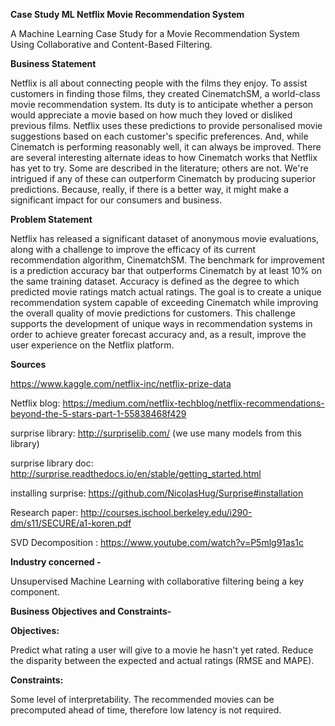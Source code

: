 **Case Study ML Netflix Movie Recommendation System**

A Machine Learning Case Study for a Movie Recommendation System Using Collaborative and Content-Based Filtering.

**Business Statement**

Netflix is all about connecting people with the films they enjoy. To assist customers in finding those films, they created CinematchSM, a world-class movie recommendation system. Its duty is to anticipate whether a person would appreciate a movie based on how much they loved or disliked previous films. Netflix uses these predictions to provide personalised movie suggestions based on each customer's specific preferences. And, while Cinematch is performing reasonably well, it can always be improved. There are several interesting alternate ideas to how Cinematch works that Netflix has yet to try. Some are described in the literature; others are not. We're intrigued if any of these can outperform Cinematch by producing superior predictions. Because, really, if there is a better way, it might make a significant impact for our consumers and business.

**Problem Statement**

Netflix has released a significant dataset of anonymous movie evaluations, along with a challenge to improve the efficacy of its current recommendation algorithm, CinematchSM. The benchmark for improvement is a prediction accuracy bar that outperforms Cinematch by at least 10% on the same training dataset. Accuracy is defined as the degree to which predicted movie ratings match actual ratings. The goal is to create a unique recommendation system capable of exceeding Cinematch while improving the overall quality of movie predictions for customers. This challenge supports the development of unique ways in recommendation systems in order to achieve greater forecast accuracy and, as a result, improve the user experience on the Netflix platform.

**Sources**

https://www.kaggle.com/netflix-inc/netflix-prize-data

Netflix blog: https://medium.com/netflix-techblog/netflix-recommendations-beyond-the-5-stars-part-1-55838468f429

surprise library: http://surpriselib.com/ (we use many models from this library)

surprise library doc: http://surprise.readthedocs.io/en/stable/getting_started.html

installing surprise: https://github.com/NicolasHug/Surprise#installation

Research paper: http://courses.ischool.berkeley.edu/i290-dm/s11/SECURE/a1-koren.pdf 

SVD Decomposition : https://www.youtube.com/watch?v=P5mlg91as1c

**Industry concerned -** 

Unsupervised Machine Learning with collaborative filtering being a key component.

**Business Objectives and Constraints-**

**Objectives:**

Predict what rating a user will give to a movie he hasn't yet rated.
Reduce the disparity between the expected and actual ratings (RMSE and MAPE).

**Constraints:**

Some level of interpretability.
The recommended movies can be precomputed ahead of time, therefore low latency is not required.